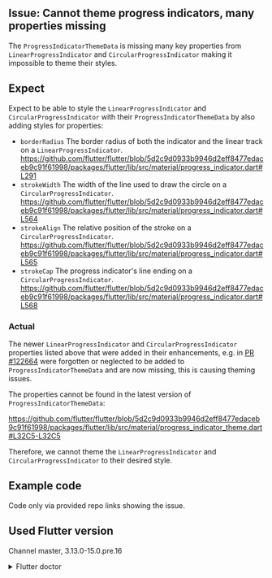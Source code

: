 ## Issue: Cannot theme progress indicators, many properties missing

The `ProgressIndicatorThemeData` is missing many key properties from `LinearProgressIndicator` and `CircularProgressIndicator` making it impossible to theme their styles.

## Expect

Expect to be able to style the `LinearProgressIndicator` and `CircularProgressIndicator` with their `ProgressIndicatorThemeData` by also adding styles for properties:

- `borderRadius` The border radius of both the indicator and the linear track on a `LinearProgressIndicator`. https://github.com/flutter/flutter/blob/5d2c9d0933b9946d2eff8477edaceb9c91f61998/packages/flutter/lib/src/material/progress_indicator.dart#L291
- `strokeWidth`  The width of the line used to draw the circle on a `CircularProgressIndicator`. https://github.com/flutter/flutter/blob/5d2c9d0933b9946d2eff8477edaceb9c91f61998/packages/flutter/lib/src/material/progress_indicator.dart#L564
- `strokeAlign` The relative position of the stroke on a `CircularProgressIndicator`. https://github.com/flutter/flutter/blob/5d2c9d0933b9946d2eff8477edaceb9c91f61998/packages/flutter/lib/src/material/progress_indicator.dart#L565
- `strokeCap` The progress indicator's line ending on a `CircularProgressIndicator`. https://github.com/flutter/flutter/blob/5d2c9d0933b9946d2eff8477edaceb9c91f61998/packages/flutter/lib/src/material/progress_indicator.dart#L568

### Actual

The newer `LinearProgressIndicator` and `CircularProgressIndicator` properties listed above that were added in their enhancements, e.g. in [PR #122664](https://github.com/flutter/flutter/pull/122664) were forgotten or neglected to be added to `ProgressIndicatorThemeData` and are now missing, this is causing theming issues. 

The properties cannot be found in the latest version of `ProgressIndicatorThemeData`: 

https://github.com/flutter/flutter/blob/5d2c9d0933b9946d2eff8477edaceb9c91f61998/packages/flutter/lib/src/material/progress_indicator_theme.dart#L32C5-L32C5

Therefore, we cannot theme the `LinearProgressIndicator` and `CircularProgressIndicator` to their desired style.


## Example code

Code only via provided repo links showing the issue.


## Used Flutter version

Channel master, 3.13.0-15.0.pre.16

<details>
  <summary>Flutter doctor</summary>

```
flutter doctor -v
[✓] Flutter (Channel master, 3.13.0-15.0.pre.16, on macOS 13.4.1 22F770820d darwin-arm64,
    locale en-US)
    • Flutter version 3.13.0-15.0.pre.16 on channel master at
    • Framework revision fcd5a6c478 (3 hours ago), 2023-08-01 06:06:40 -0400
    • Engine revision 25b9d1088d
    • Dart version 3.2.0 (build 3.2.0-19.0.dev)
    • DevTools version 2.25.0
    • If those were intentional, you can disregard the above warnings; however it is
      recommended to use "git" directly to perform update checks and upgrades.

[✓] Android toolchain - develop for Android devices (Android SDK version 33.0.0)
    • Android SDK at /Users/rydmike/Library/Android/sdk
    • Platform android-33, build-tools 33.0.0
    • Java binary at: /Applications/Android Studio.app/Contents/jbr/Contents/Home/bin/java
    • Java version OpenJDK Runtime Environment (build 17.0.6+0-17.0.6b802.4-9586694)
    • All Android licenses accepted.

[✓] Xcode - develop for iOS and macOS (Xcode 14.3.1)
    • Xcode at /Applications/Xcode.app/Contents/Developer
    • Build 14E300c
    • CocoaPods version 1.11.3

[✓] Chrome - develop for the web
    • Chrome at /Applications/Google Chrome.app/Contents/MacOS/Google Chrome

[✓] Android Studio (version 2022.2)
    • Android Studio at /Applications/Android Studio.app/Contents
    • Flutter plugin can be installed from:
      🔨 https://plugins.jetbrains.com/plugin/9212-flutter
    • Dart plugin can be installed from:
      🔨 https://plugins.jetbrains.com/plugin/6351-dart
    • Java version OpenJDK Runtime Environment (build 17.0.6+0-17.0.6b802.4-9586694)

[✓] IntelliJ IDEA Community Edition (version 2023.1.3)
    • IntelliJ at /Applications/IntelliJ IDEA CE.app
    • Flutter plugin version 74.0.4
    • Dart plugin version 231.9161.14

[✓] VS Code (version 1.79.2)
    • VS Code at /Applications/Visual Studio Code.app/Contents
    • Flutter extension version 3.62.0

[✓] Connected device (2 available)
    • macOS (desktop) • macos  • darwin-arm64   • macOS 13.4.1 22F770820d darwin-arm64
    • Chrome (web)    • chrome • web-javascript • Google Chrome 115.0.5790.114

[✓] Network resources
    • All expected network resources are available.

```
</details>
